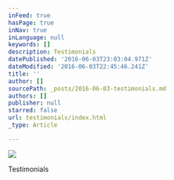 ```yaml
---
inFeed: true
hasPage: true
inNav: true
inLanguage: null
keywords: []
description: Testimonials
datePublished: '2016-06-03T23:03:04.971Z'
dateModified: '2016-06-03T22:45:46.241Z'
title: ''
author: []
sourcePath: _posts/2016-06-03-testimonials.md
authors: []
publisher: null
starred: false
url: testimonials/index.html
_type: Article

---
```

![](https://the-grid-user-content.s3-us-west-2.amazonaws.com/4676688a-5283-41a1-bfb4-993ff09b9191.jpg)

Testimonials